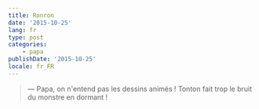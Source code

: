 ```yaml
---
title: Ronron
date: '2015-10-25'
lang: fr
type: post
categories:
    - papa
publishDate: '2015-10-25'
locale: fr_FR
---
```


> — Papa, on n'entend pas les dessins animés ! Tonton fait trop le bruit du monstre en dormant !

